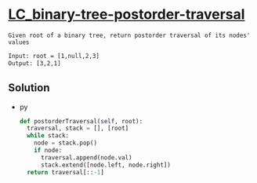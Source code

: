# [LC_binary-tree-postorder-traversal](https://leetcode.com/problems/binary-tree-postorder-traversal)

```en
Given root of a binary tree, return postorder traversal of its nodes' values
```

```txt
Input: root = [1,null,2,3]
Output: [3,2,1]
```

## Solution

* py

  ```py
  def postorderTraversal(self, root):
    traversal, stack = [], [root]
    while stack:
      node = stack.pop()
      if node:
        traversal.append(node.val)
        stack.extend([node.left, node.right])
    return traversal[::-1]
  ```
